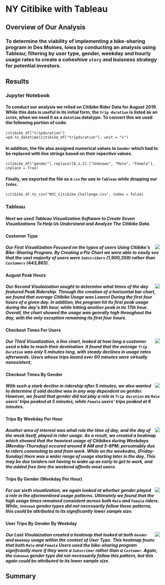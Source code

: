 # NY Citibike with Tableau

## Overview of Our Analysis

### To determine the viability of implementing a bike-sharing program in Des Moines, Iowa by conducting an analysis using Tableau; filtering by user type, gender, weekday and hourly usage rates to create a coheshive ``story`` and buisness strategy for potential investors. 

## Results

### Jupyter Notebook

#### To conduct our analysis we relied on Citibike Rider Data for August 2019. While this data is useful in its initial form, the ``trip duration`` is listed as an ``int64``, when we need it as a ``datetime`` datatype. To convert this we used the following portion of code:

    citibike_df["tripduration"] =pd.to_datetime(citibike_df["tripduration"]. unit = "s")

#### In addition, the file also assigned numerical values to ``Gender`` which had to be replaced with line strings based on their repective values. 

    citibike_df["gender"].replace([0,1,2].["Unknown", "Male", "Female"], inplace = True)
    
#### Finally, we exported the file as a ``csv`` for use in ``Tableau`` while dropping our ``Index``.

    citibike_df.to_csv("NYC_Citibike_Challenge.csv", index = False)
  
### Tableau

##### Next we used Tableau Visualization Software to Create Seven Visualizations To Help Us Understand and Analyze The Citibike Data. 

#### Customer Type

<img align="right" src="https://github.com/chrisknox97/bikesharing/blob/main/PNGs/Customer%20Type.png">
                        
##### Our First Visualization Focused nn the types of users Using Citibike's Bike-Sharing Program. By Creating a Pie Chart we were able to easily see that the vast majority of users were ``Subscribers`` (1,900,359) rather than ``Customers`` (443,865). 

#### August Peak Hours

<img align="right" src="https://github.com/chrisknox97/bikesharing/blob/main/PNGs/August%20Peak%20Hours.png">

##### Our Second Visulaization sought to determine what times of the day featured Peak Ridership. Through the creation of a horizontal bar chart, we found that overage Citibike Usage was Lowest During the first four hours of a given day. In addition, the program hit its first peak usage during the day's 8th hour, while hitting another peak in its 17th hour. Overall, the chart showed the usage was genrally high throughout the day, with the only exception remaining its first four hours. 

#### Checkout Times For Users

<img align="right" src="https://github.com/chrisknox97/bikesharing/blob/main/PNGs/Checkout%20Times%20For%20Users.png">

##### Our Third Visualization, a line chart, looked at how long a customer used a bike to reach their destination. It found that the average ``Trip Duration`` was only 5 minutes long, with steady declines in usage rates afterwards. Users whose trips lasted over 60 minutes were virtually nonexistent,  

#### Checkout Times By Gender

<img align="right" src="https://github.com/chrisknox97/bikesharing/blob/main/PNGs/Checkout%20Times%20By%20Gender.png">

##### With such a stark decline in ridership after 5 minutes, we also wanted to determine if said decline was in any way dependent on gender. However, we found that gender did not play a role in ``Trip Duration`` as ``Male`` users' trips peaked at 5 minutes, while ``Female`` users' trips peaked at 6 minutes. 

#### Trips By Weekday Per Hour

<img align="right" src="https://github.com/chrisknox97/bikesharing/blob/main/PNGs/Trips%20By%20Weekday%20Per%20Hour.png">

##### Another area of interest was what role the time of day, and the day of the week itself, played in rider usage. As a result, we created a heatmap which showed that the heaviest usage of Citibikes during Weekdays (Monday-Thursday) occured around 8 AM and 5-6PM; persumably due to riders commuting to and from work. While on the weekedns, (Friday-Sunday) there was a wider range of usage starting later in the day, This may be due toriders not having to wake up as early to get to work, and the added free time the weekend affords most users. 

#### Trips By Gender (Weekday Per Hour)

<img align="right" src="https://github.com/chrisknox97/bikesharing/blob/main/PNGs/Trips%20by%20Gender%20(Weekday%20Per%20Hour).png">

##### For our sixth visualization, we again looked at whether gender played a role in the aformentined usage patterns. Ultimately we found that the high usage times remained consistent across both ``Male`` and ``Female`` riders. While, ``Unknown`` gender types did not necessarily follow these patterns, this could be attributed to its significantly lower sample size. 

#### User Trips By Gender By Weekday

<img align="right" src="https://github.com/chrisknox97/bikesharing/blob/main/PNGs/User%20Trips%20By%20Gender%20By%20Weekday.png">

##### Our Last Visulaization created a heatmap that looked at both ``Gender`` and ``Weekday`` usage within the context of User Type. This heatmap founc that both ``Male`` and ``Female`` Users used the bike-sharing program signifcantly more if they were a ``Subscriber`` rather than a ``Customer``. Again, the ``Unknown`` gender type did not necessarily follow this pattern, but this again could be attributed to its lower sample size. 

## Summary

